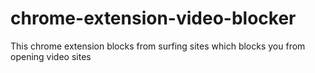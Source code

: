 # chrome-extension-video-blocker
This chrome extension blocks from surfing sites which blocks you from opening video sites
